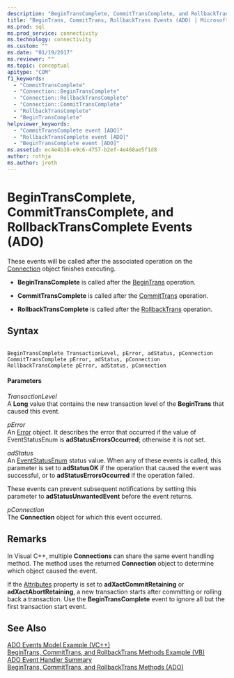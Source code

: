 ```yaml
---
description: "BeginTransComplete, CommitTransComplete, and RollbackTransComplete Events (ADO)"
title: "BeginTrans, CommitTrans, RollbackTrans Events (ADO) | Microsoft Docs"
ms.prod: sql
ms.prod_service: connectivity
ms.technology: connectivity
ms.custom: ""
ms.date: "01/19/2017"
ms.reviewer: ""
ms.topic: conceptual
apitype: "COM"
f1_keywords: 
  - "CommitTransComplete"
  - "Connection::BeginTransComplete"
  - "Connection::RollbackTransComplete"
  - "Connection::CommitTransComplete"
  - "RollbackTransComplete"
  - "BeginTransComplete"
helpviewer_keywords: 
  - "CommitTransComplete event [ADO]"
  - "RollbackTransComplete event [ADO]"
  - "BeginTransComplete event [ADO]"
ms.assetid: ec4e4b38-e9c6-4757-b2ef-4e468ae5f1d8
author: rothja
ms.author: jroth
---
```

# BeginTransComplete, CommitTransComplete, and RollbackTransComplete Events (ADO)
These events will be called after the associated operation on the [Connection](../../../ado/reference/ado-api/connection-object-ado.md) object finishes executing.  
  
-   **BeginTransComplete** is called after the [BeginTrans](../../../ado/reference/ado-api/begintrans-committrans-and-rollbacktrans-methods-ado.md) operation.  
  
-   **CommitTransComplete** is called after the [CommitTrans](../../../ado/reference/ado-api/begintrans-committrans-and-rollbacktrans-methods-ado.md) operation.  
  
-   **RollbackTransComplete** is called after the [RollbackTrans](../../../ado/reference/ado-api/begintrans-committrans-and-rollbacktrans-methods-ado.md) operation.  
  
## Syntax  
  
```  
  
BeginTransComplete TransactionLevel, pError, adStatus, pConnection  
CommitTransComplete pError, adStatus, pConnection  
RollbackTransComplete pError, adStatus, pConnection  
```  
  
#### Parameters  
 *TransactionLevel*  
 A **Long** value that contains the new transaction level of the **BeginTrans** that caused this event.  
  
 *pError*  
 An [Error](../../../ado/reference/ado-api/error-object.md) object. It describes the error that occurred if the value of EventStatusEnum is **adStatusErrorsOccurred**; otherwise it is not set.  
  
 *adStatus*  
 An [EventStatusEnum](../../../ado/reference/ado-api/eventstatusenum.md) status value. When any of these events is called, this parameter is set to **adStatusOK** if the operation that caused the event was successful, or to **adStatusErrorsOccurred** if the operation failed.  
  
 These events can prevent subsequent notifications by setting this parameter to **adStatusUnwantedEvent** before the event returns.  
  
 *pConnection*  
 The **Connection** object for which this event occurred.  
  
## Remarks  
 In Visual C++, multiple **Connections** can share the same event handling method. The method uses the returned **Connection** object to determine which object caused the event.  
  
 If the [Attributes](../../../ado/reference/ado-api/attributes-property-ado.md) property is set to **adXactCommitRetaining** or **adXactAbortRetaining**, a new transaction starts after committing or rolling back a transaction. Use the **BeginTransComplete** event to ignore all but the first transaction start event.  
  
## See Also  
 [ADO Events Model Example (VC++)](../../../ado/reference/ado-api/ado-events-model-example-vc.md)   
 [BeginTrans, CommitTrans, and RollbackTrans Methods Example (VB)](../../../ado/reference/ado-api/begintrans-committrans-and-rollbacktrans-methods-example-vb.md)   
 [ADO Event Handler Summary](../../../ado/guide/data/ado-event-handler-summary.md)   
 [BeginTrans, CommitTrans, and RollbackTrans Methods (ADO)](../../../ado/reference/ado-api/begintrans-committrans-and-rollbacktrans-methods-ado.md)
